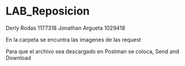 # LAB_Reposicion

Derly Rodas 1177318 Jonathan Argueta 1029418

En la carpeta se encuntra las imagenes de las request

Para que el archivo sea descargado en Postman se coloca, Send and Download
